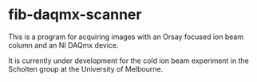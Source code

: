 # fib-daqmx-scanner

This is a program for acquiring images with an Orsay focused ion beam column and an NI
DAQmx device.

It is currently under development for the cold ion beam experiment in the Scholten group
at the University of Melbourne.
